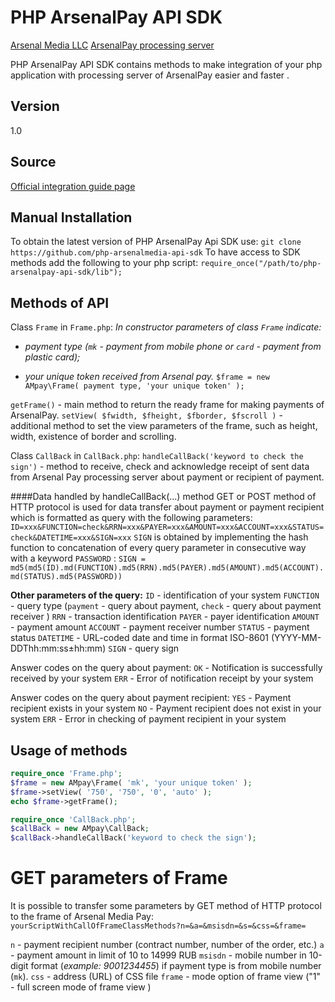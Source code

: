 PHP ArsenalPay API SDK
====================

[Arsenal Media LLC][1]
[ArsenalPay processing server][1]

PHP ArsenalPay API SDK contains methods to make integration of your php application with processing server of ArsenalPay  easier and faster .

Version
---------
1.0

Source
---------
[Official integration guide page][2]

Manual  Installation
------------------------
To obtain the latest version  of PHP ArsenalPay Api SDK use:
`git clone https://github.com/php-arsenalmedia-api-sdk`
To  have access to SDK methods add the following to your php script:
`require_once("/path/to/php-arsenalpay-api-sdk/lib");`

Methods of API
-------------------
Class `Frame` in `Frame.php`:
*In constructor parameters of class `Frame`  indicate:*

- *payment type (`mk` - payment from mobile phone or `card` - payment from plastic card);*
 
- *your unique token received from Arsenal pay.*
`$frame = new AMpay\Frame( payment type, 'your unique token' );`

`getFrame()` - main method to return the ready frame for making payments of ArsenalPay. 
`setView( $fwidth, $fheight, $fborder, $fscroll )` - additional method to set the view parameters of the frame, such as height, width, existence of border and scrolling.

Class `CallBack` in `CallBack.php`:
`handleCallBack('keyword to check the sign')` - method to receive, check and acknowledge receipt of sent data from Arsenal Pay processing server about payment or recipient of payment. 

####Data handled by handleCallBack(...) method
GET or POST method  of HTTP protocol is used for data transfer about payment or payment recipient which is formatted as query with the following parameters:
`ID=xxx&FUNCTION=check&RRN=xxx&PAYER=xxx&AMOUNT=xxx&ACCOUNT=xxx&STATUS=check&DATETIME=xxx&SIGN=xxx`
`SIGN` is obtained by implementing the hash function to concatenation of every query  parameter in consecutive way with a keyword `PASSWORD` :
`SIGN = md5(md5(ID).md(FUNCTION).md5(RRN).md5(PAYER).md5(AMOUNT).md5(ACCOUNT).md(STATUS).md5(PASSWORD))`

**Other parameters of the query:**
`ID` - identification of your system
`FUNCTION` - query type (`payment` - query about payment, `check` - query about payment receiver )
`RRN` - transaction identification
`PAYER` - payer identification
`AMOUNT` - payment amount
`ACCOUNT` - payment receiver number
`STATUS` - payment status
`DATETIME` - URL-coded date and time in format ISO-8601 (YYYY-MM-DDThh:mm:ss±hh:mm)
`SIGN` - query sign


Answer codes on the query about payment:
`OK` - Notification is successfully received by your system
`ERR` - Error of notification receipt by your system

Answer codes on the query about payment recipient:
`YES` - Payment recipient exists in your system
`NO` - Payment recipient does not exist in your system
`ERR` - Error in checking of payment recipient in your system


Usage of methods
-------------------
```php
require_once 'Frame.php';
$frame = new AMpay\Frame( 'mk', 'your unique token' );
$frame->setView( '750', '750', '0', 'auto' );
echo $frame->getFrame();
```
```php
require_once 'CallBack.php';
$callBack = new AMpay\CallBack;
$callBack->handleCallBack('keyword to check the sign');
```

GET parameters of Frame
=====================
It is possible to transfer some parameters by GET method of HTTP protocol to the frame of Arsenal Media Pay:
`yourScriptWithCallOfFrameClassMethods?n=&а=&msisdn=&s=&css=&frame=` 

`n` - payment recipient number (contract number, number of the order, etc.)
`a` - payment amount in  limit of 10 to 14999 RUB
`msisdn` - mobile number in 10-digit format (*example: 9001234455*) if payment type is  from mobile number (`mk`).
`css` - address (URL) of CSS file
`frame` - mode option of frame view ("1" - full screen mode of frame view )

[1]: https://arsenalpay.ru/
[2]: https://arsenalpay.ru/documentation.html
